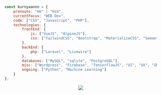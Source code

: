 ```javascript
const kurnyaannn = {
    pronouns: "He" | "Him",
    currentFocus: "WEB Dev",
    code: ["CSS", "Javascript", "PHP"],
    technologies: {
        frontEnd: {
            js: ["VueJS", "AlpineJS"],
            css: ["TailwindCSS", "Bootstrap", "MaterializeCSS", "SemanticUI", "UIkit", "Vuetify"]
        },
        backEnd: {
            php: ["Laravel", "Livewire"]
        },
        databases: ["MySQL", "sqlite", "PostgreSQL"],
        misc: ["Wordpress", "Firebase", "TensorflowJS", "UI", "UX", "GNU/Linux"],
        ongoing: ["Python", "Machine Learning"]
    }
};
```
<p align="center">
    <img src="https://github-profile-trophy.vercel.app/?username=kurnyaannn&theme=onedark&title=Commit,Stars,Followers&column=3&margin-w=5">
</p>
